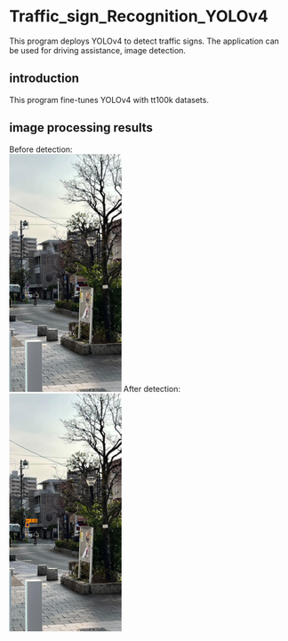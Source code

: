 # Traffic_sign_Recognition_YOLOv4
This program deploys YOLOv4 to detect traffic signs. The application can be used for driving assistance, image detection.

## introduction
This program fine-tunes YOLOv4 with tt100k datasets.


## image processing results
Before detection:\
<img src="jap03_origin.jpg" alt="Before detection" height="40%" width="40%" style="center"/>
After detection:\
<img src="jap03.jpg" alt="After detection" style="center"  height="40%" width="40%"/>

